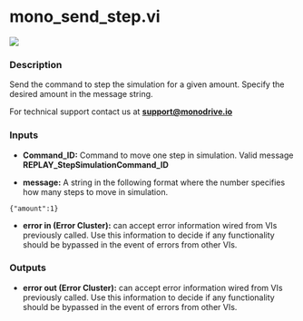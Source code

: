 # mono_send_step.vi

<p class="img_container">
<img class="lg_img" src="../mono_send_step.png"/>
</p>

### Description

Send the command to step the simulation for a given amount. Specify the desired amount in the message string.

For technical support contact us at <b>support@monodrive.io</b> 

### Inputs

- **Command_ID:**  Command to move one step in simulation.  Valid message
**REPLAY_StepSimulationCommand_ID**
 

- **message:**  A string in the following format where the number specifies
how many steps to move in simulation.   

```
{"amount":1}
```   
 

- **error in (Error Cluster):** can accept error information wired from VIs previously called. Use this information to decide if any functionality should be bypassed in the event of errors from other VIs. 

### Outputs

- **error out (Error Cluster):** can accept error information wired from VIs previously called. Use this information to decide if any functionality should be bypassed in the event of errors from other VIs. 

<p>&nbsp;</p>
